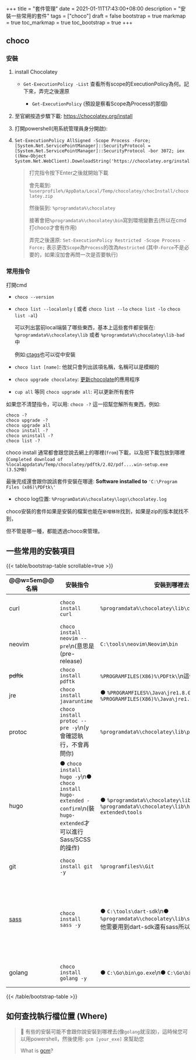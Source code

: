 +++
title = "套件管理"
date = 2021-01-11T17:43:00+08:00
description = "安裝一些常用的套件"
tags = ["choco"]
draft = false
bootstrap = true
markmap = true
toc_markmap = true
toc_bootstrap = true
+++

## choco

### 安裝

1. install Chocolatey

    - ``Get-ExecutionPolicy -List`` 查看所有scope的ExecutionPolicy為何。記下來，弄完之後還原

        - ``Get-ExecutionPolicy``  (預設是察看Scope為Process的那個)

2. 至官網按造步驟下載: https://chocolatey.org/install
3. 打開powershell(用系統管理員身分開啟):

4. ```
   Set-ExecutionPolicy AllSigned -Scope Process -Force; [System.Net.ServicePointManager]::SecurityProtocol = [System.Net.ServicePointManager]::SecurityProtocol -bor 3072; iex ((New-Object System.Net.WebClient).DownloadString('https://chocolatey.org/install.ps1'))
   ```

   > 打完指令按下Enter之後就開始下載
   >
   > 會先載到: ``%userprofile%/AppData/Local/Temp/chocolatey/chocInstall/chocolatey.zip``
   >
   > 然後裝到: ``%programdata%\chocolatey``
   >
   > 接著會把``%programdata%\chocolatey\bin``寫到環境變數去(所以在cmd打choco才會有作用)
   >
   > 弄完之後還原: ``Set-ExecutionPolicy Restricted -Scope Process -Force;``  表示更改``Scope``為``Process``的改為``Restricted`` (其中``-Force``不是必要的，如果沒加會再問一次是否要執行)


### 常用指令

打開cmd

- ``choco --version``
- ``choco list --localonly``  ( 或者 ``choco list --lo`` ``choco list -lo`` ``choco list -al``)

    可以列出當前local端裝了哪些東西，基本上這些套件都安裝在: ``%programdata%\chocolatey\lib`` 或者 ``%programdata%\chocolatey\lib-bad`` 中

    例如:[ctags]也可以從中安裝

- ``choco list [name]``: 他就只會列出該項名稱，名稱可以是模糊的

- ``choco upgrade chocolatey``: [更新chocolate](https://chocolatey.org/docs/commandsupgrade)的應用程序
- ``cup all`` 等同 ``choco upgrade all``: 可以更新所有套件

如果您不清楚指令，可以用: ``choco -?`` 這一招幫您解所有東西，例如:

    choco -?
    choco upgrade -?
    choco upgrade all
    choco install -?
    choco uninstall -?
    choco list -?

choco install 通常都會跟您說去網上的哪裡(``from``)下載，以及把下載包放到哪裡 (``Completed download of %localappdata%/Temp/chocolatey/pdftk/2.02/pdf....win-setup.exe (3.52MB)``

最後完成還會跟你說該套件安裝在哪邊: **Software installed to** ``'C:\Program Files (x86)\PDFtk\'``

- choco log位置: ``%ProgramData%\chocolatey\logs\chocolatey.log``

choco安裝的套件如果是安裝的檔案也能在``新增移除``找到，如果是zip的版本就找不到，

但不管是哪一種，都能透過choco來管理。


## 一些常用的安裝項目

{{< table/bootstrap-table scrollable=true >}}

| @@w=5em@@名稱 | 安裝指令 | 安裝到哪裡去 | 描述 |
| -------- | ---- | ---- | ---- |
| curl     |  ``choco install curl`` |  ``%programdata%\chocolatey\lib\curl\tools`` |  驗證: curl --version\n它可以透過cmd來做一些``Get``, ``Post``等等的操作，作為測試這個工具很棒
| neovim   | ``choco install neovim --pre``\n(意思是(pre-release) | ``C:\tools\neovim\Neovim\bin`` | 注意neovim裡面也有一個``curl``要用的時候要自己區分一下！
| ~~pdftk~~| ``choco install pdftk`` | ``%PROGRAMFILES(X86)%\PDFtk\``\n這個不建議安裝!
| jre      | ``choco install javaruntime`` | ● ``%PROGRAMFILES%\Java\jre1.8.0_271``\n● ``%PROGRAMFILES(X86)%\Java\jre1.8.0_271`` | 他會裝兩個版本
| protoc   | ``choco install protoc --pre -y``\n(y會確認執行，不會再問你)| ``%programdata%\chocolatey\lib\protoc\tools`` | [protobuf_google] [protobuf_github]
| hugo     | ● ``choco install hugo -y``\n● ``choco install hugo-extended -confirm``\n(裝``hugo-extended``才可以進行Sass/SCSS的操作) | ● ``%programdata%\chocolatey\lib\hugo\tools``\n● ``%programdata%\chocolatey\lib\hugo-extended\tools`` | 這可以做靜態網頁，類似[Jekyll]
| git      | ``choco install git -y`` | ``%programfiles%\Git`` | 執行檔位置：\n ``%programfiles%\Git\bit\git.exe``\n您也可以在新增移除中找到 | 版本管理工具 (:exclamation: 當您的版本不是最新的，有可能您在執行git等等相關的操作會出現錯誤(可能說你帳密不正確等等)
| [sass]   | ``choco install sass -y`` | ● ``C:\tools\dart-sdk``\n● ``%programdata%\chocolatey\lib\sass\bin\sass.exe``\n他需要用到dart-sdk還有sass所以需要裝兩個東西 | 使用方法:\n● ``sass input.scss:output.css``\n● ``sass --watch input.scss:output.css --style compressed``\n加上 ``watch`` 可以監測使得檔案異動就自動更新 ``compressed`` 可以壓縮，以一行解決\n● ``sass input.scss:output.css --style compressed --no-source-map``\n不產生``.css.map``檔案\n● ``sass --help``
| golang   | ``choco install golang -y``| ● ``C:\Go\bin\go.exe``\n● ``C:\Go\bin\gofmt.exe`` | 安裝完之後:\n● ``go version`` 確認有無安裝成功\n● ``gofmt``是用來統一程式碼格式用的東西

[protobuf_google]: https://developers.google.com/protocol-buffers/docs/overview
[protobuf_github]: https://github.com/protocolbuffers/protobuf
[Jekyll]: https://jekyllrb.com/
[sass]: https://chocolatey.org/packages/sass#install
{{< /table/bootstrap-table >}}

## 如何查找執行檔位置 (Where)

> :orange_book: 有些的安裝可能不會跟你說安裝到哪裡去(像``golang``就沒說)，這時候您可以用powershell，然後使用: ``gcm [your_exe]`` 來幫助您
>
> What is [gcm]?




[protobuf_google]: https://developers.google.com/protocol-buffers/docs/overview
[protobuf_github]: https://github.com/protocolbuffers/protobuf
[Jekyll]: https://jekyllrb.com/
[ctags]: https://en.wikipedia.org/wiki/Ctags#:~:text=Ctags%20is%20a%20programming%20tool,so%20on%20may%20be%20indexed.
[gcm]: https://superuser.com/a/1605156/1093221
